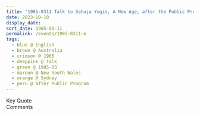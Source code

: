 ```yaml
---
title: "1985-0311 Talk to Sahaja Yogis, A New Age, after the Public Program, Āśhram, 10 Clarence Street, Burwood, Sydney, New South Wales, Australia"
date: 2023-10-10
display_date: 
sort_date: 1985-03-11
permalink: /events/1985-0311-b
tags:
  - blue @ English
  - brown @ Australia
  - crimson @ 1985
  - deeppink @ Talk
  - green @ 1985-03
  - maroon @ New South Wales
  - orange @ Sydney
  - peru @ after Public Program
---
```


<wave-list>
  <list-title color="green" width="75">Key Quote</list-title>
  <list-item color="BlanchedAlmond"  width="200"></list-item>
  <list-item color="Lavender"></list-item>
  <list-item color="BlanchedAlmond"></list-item>
</wave-list>

<br>

<wave-list>
  <list-title color="green" width="75">Comments</list-title>
  <list-item color="BlanchedAlmond"  width="200"></list-item>
  <list-item color="Lavender"></list-item>
  <list-item color="BlanchedAlmond"></list-item>
</wave-list>